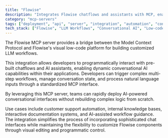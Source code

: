```yaml
---
title: "Flowise"
description: "Integrates Flowise chatflows and assistants with MCP, enabling seamless AI-powered conversational interfaces in existing systems."
category: "mcp-servers"
tags: ["deployment", "api", "server", "integration", "automation", "conversational AI", "low-code development"]
tech_stack: ["Flowise", "LLM Workflows", "Conversational AI", "Low-code Platforms", "MCP"]
---
```


The Flowise MCP server provides a bridge between the Model Context Protocol and Flowise's visual low-code platform for building customized LLM workflows. 

This integration allows developers to programmatically interact with pre-built chatflows and AI assistants, enabling dynamic conversational AI capabilities within their applications. Developers can trigger complex multi-step workflows, manage conversation state, and process natural language inputs through a standardized MCP interface.

By leveraging this MCP server, teams can rapidly deploy AI-powered conversational interfaces without rebuilding complex logic from scratch. 

Use cases include customer support automation, internal knowledge bases, interactive documentation systems, and AI-assisted workflow guidance. The integration simplifies the process of incorporating sophisticated chat interfaces while maintaining the flexibility to customize Flowise components through visual editing and programmatic control.